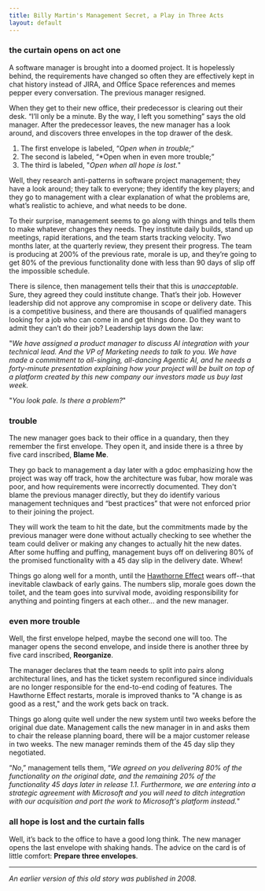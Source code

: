 ```yaml
---
title: Billy Martin's Management Secret, a Play in Three Acts
layout: default
---
```


### the curtain opens on act one

A software manager is brought into a doomed project. It is hopelessly behind, the requirements have changed so often they are effectively kept in chat history instead of JIRA, and Office Space references and memes pepper every conversation. The previous manager resigned.

When they get to their new office, their predecessor is clearing out their desk. “I’ll only be a minute. By the way, I left you something” says the old manager. After the predecessor leaves, the new manager has a look around, and discovers three envelopes in the top drawer of the desk.

1. The first envelope is labeled, “*Open when in trouble;*”
2. The second is labeled, “*Open when in even more trouble;”
3. The third is labeled, "*Open when all hope is lost.*"

Well, they research anti-patterns in software project management; they have a look around; they talk to everyone; they identify the key players; and they go to management with a clear explanation of what the problems are, what’s realistic to achieve, and what needs to be done.

To their surprise, management seems to go along with things and tells them to make whatever changes they needs. They institute daily builds, stand up meetings, rapid iterations, and the team starts tracking velocity. Two months later, at the quarterly review, they present their progress. The team is producing at 200% of the previous rate, morale is up, and they’re going to get 80% of the previous functionality done with less than 90 days of slip off the impossible schedule.

There is silence, then management tells their that this is *unacceptable*. Sure, they agreed they could institute change. That’s their job. However leadership did not approve any compromise in scope or delivery date. This is a competitive business, and there are thousands of qualified managers looking for a job who can come in and get things done. Do they want to admit they can’t do their job? Leadership lays down the law:

"*We have assigned a product manager to discuss AI integration with your technical lead. And the VP of Marketing needs to talk to you. We have made a commitment to all-singing, all-dancing Agentic AI, and he needs a forty-minute presentation explaining how your project will be built on top of a platform created by this new company our investors made us buy last week.*

"*You look pale. Is there a problem?*"

### trouble

The new manager goes back to their office in a quandary, then they remember the first envelope. They open it, and inside there is a three by five card inscribed, **Blame Me**.

They go back to management a day later with a gdoc emphasizing how the project was way off track, how the architecture was fubar, how morale was poor, and how requirements were incorrectly documented. They don't blame the previous manager directly, but they do identify various management techniques and “best practices” that were not enforced prior to their joining the project.

They will work the team to hit the date, but the commitments made by the previous manager were done without actually checking to see whether the team could deliver or making any changes to actually hit the new dates. After some huffing and puffing, management buys off on delivering 80% of the promised functionality with a 45 day slip in the delivery date. Whew!

Things go along well for a month, until the [Hawthorne Effect] wears off--that inevitable clawback of early gains. The numbers slip, morale goes down the toilet, and the team goes into survival mode, avoiding responsibility for anything and pointing fingers at each other... and the new manager.

[Hawthorne Effect]: https://en.wikipedia.org/wiki/Hawthorne_effect

### even more trouble

Well, the first envelope helped, maybe the second one will too. The manager opens the second envelope, and inside there is another three by five card inscribed, **Reorganize**.

The manager declares that the team needs to split into pairs along architectural lines, and has the ticket system reconfigured since individuals are no longer responsible for the end-to-end coding of features. The Hawthorne Effect restarts, morale is improved thanks to "A change is as good as a rest," and the work gets back on track.

Things go along quite well under the new system until two weeks before the original due date. Management calls the new manager in in and asks them to chair the release planning board, there will be a major customer release in two weeks. The new manager reminds them of the 45 day slip they negotiated.

“*No*,” management tells them, “*We agreed on you delivering 80% of the functionality on the original date, and the remaining 20% of the functionality 45 days later in release 1.1. Furthermore, we are entering into a strategic agreement with Microsoft and you will need to ditch integration with our acquisition and port the work to Microsoft's platform instead.*"

### all hope is lost and the curtain falls

Well, it’s back to the office to have a good long think. The new manager opens the last envelope with shaking hands. The advice on the card is of little comfort: **Prepare three envelopes**.

---

*An earlier version of this old story was published in 2008.*